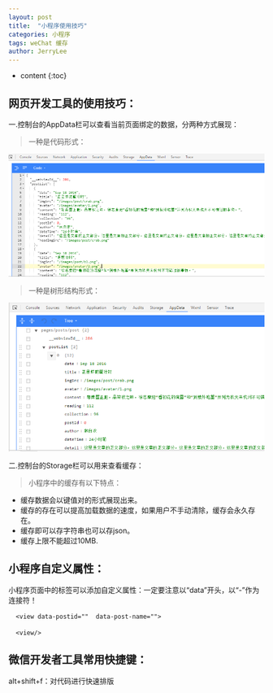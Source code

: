 ```yaml
---
layout: post
title:  "小程序使用技巧"
categories: 小程序
tags: weChat 缓存
author: JerryLee
---
```



* content
{:toc}
## 网页开发工具的使用技巧：
一.控制台的AppData栏可以查看当前页面绑定的数据，分两种方式展现：
> 一种是代码形式：

![嘻嘻嘻](/images/WeChat/AppData.png)
> 一种是树形结构形式：

![嘻嘻嘻](/images/WeChat/AppData2.png)

二.控制台的Storage栏可以用来查看缓存：
> 小程序中的缓存有以下特点：  
- 缓存数据会以键值对的形式展现出来。  
- 缓存的存在可以提高加载数据的速度，如果用户不手动清除，缓存会永久存在。  
- 缓存即可以存字符串也可以存json。  
- 缓存上限不能超过10MB.

## 小程序自定义属性：
小程序页面中的标签可以添加自定义属性：一定要注意以“data”开头，以“-”作为连接符！
```
  <view data-postid=""  data-post-name="">

  <view/>
```




## 微信开发者工具常用快捷键：
alt+shift+f：对代码进行快速排版
